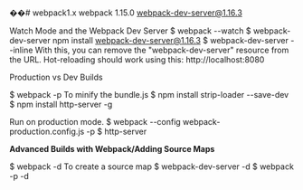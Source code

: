 ��#   w e b p a c k 1 . x  
webpack 1.15.0
webpack-dev-server@1.16.3

Watch Mode and the Webpack Dev Server
$ webpack --watch
$ webpack-dev-server
  npm install webpack-dev-server@1.16.3
$ webpack-dev-server --inline
With this, you can remove the "webpack-dev-server" resource from the URL. Hot-reloading should
work using this: http://localhost:8080


Production vs Dev Builds

$ webpack -p
  To minify the bundle.js
$ npm install strip-loader --save-dev
$ npm install http-server -g

Run on production mode.
$ webpack --config webpack-production.config.js -p
$ http-server

<b>Advanced Builds with Webpack/Adding Source Maps</b>

$ webpack -d
 To create a source map
$ webpack-dev-server -d
$ webpack -p -d
